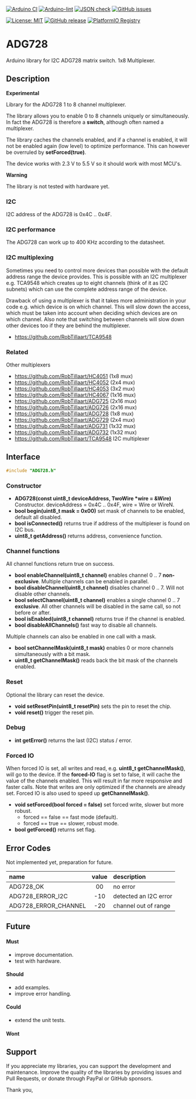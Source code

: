 
[![Arduino CI](https://github.com/RobTillaart/ADG728/workflows/Arduino%20CI/badge.svg)](https://github.com/marketplace/actions/arduino_ci)
[![Arduino-lint](https://github.com/RobTillaart/ADG728/actions/workflows/arduino-lint.yml/badge.svg)](https://github.com/RobTillaart/ADG728/actions/workflows/arduino-lint.yml)
[![JSON check](https://github.com/RobTillaart/ADG728/actions/workflows/jsoncheck.yml/badge.svg)](https://github.com/RobTillaart/ADG728/actions/workflows/jsoncheck.yml)
[![GitHub issues](https://img.shields.io/github/issues/RobTillaart/ADG728.svg)](https://github.com/RobTillaart/ADG728/issues)

[![License: MIT](https://img.shields.io/badge/license-MIT-green.svg)](https://github.com/RobTillaart/ADG728/blob/master/LICENSE)
[![GitHub release](https://img.shields.io/github/release/RobTillaart/ADG728.svg?maxAge=3600)](https://github.com/RobTillaart/ADG728/releases)
[![PlatformIO Registry](https://badges.registry.platformio.org/packages/robtillaart/library/ADG728.svg)](https://registry.platformio.org/libraries/robtillaart/ADG728)


# ADG728

Arduino library for I2C ADG728 matrix switch. 1x8 Multiplexer.


## Description

**Experimental**

Library for the ADG728 1 to 8 channel multiplexer.

The library allows you to enable 0 to 8 channels uniquely or simultaneously.
In fact the ADG728 is therefore a **switch**, although often named a multiplexer.

The library caches the channels enabled, and if a channel is enabled,
it will not be enabled again (low level) to optimize performance.
This can however be overruled by **setForced(true)**.

The device works with 2.3 V to 5.5 V so it should work with most MCU's.

**Warning**

The library is not tested with hardware yet.


### I2C

I2C address of the ADG728 is 0x4C .. 0x4F.


### I2C performance

The ADG728 can work up to 400 KHz according to the datasheet.


### I2C multiplexing

Sometimes you need to control more devices than possible with the default
address range the device provides.
This is possible with an I2C multiplexer e.g. TCA9548 which creates up
to eight channels (think of it as I2C subnets) which can use the complete
address range of the device.

Drawback of using a multiplexer is that it takes more administration in
your code e.g. which device is on which channel.
This will slow down the access, which must be taken into account when
deciding which devices are on which channel.
Also note that switching between channels will slow down other devices
too if they are behind the multiplexer.

- https://github.com/RobTillaart/TCA9548


### Related

Other multiplexers

- https://github.com/RobTillaart/HC4051  (1x8 mux)
- https://github.com/RobTillaart/HC4052  (2x4 mux)
- https://github.com/RobTillaart/HC4053  (3x2 mux)
- https://github.com/RobTillaart/HC4067  (1x16 mux)
- https://github.com/RobTillaart/ADG725  (2x16 mux)
- https://github.com/RobTillaart/ADG726  (2x16 mux)
- https://github.com/RobTillaart/ADG728  (1x8 mux)
- https://github.com/RobTillaart/ADG729  (2x4 mux)
- https://github.com/RobTillaart/ADG731  (1x32 mux)
- https://github.com/RobTillaart/ADG732  (1x32 mux)
- https://github.com/RobTillaart/TCA9548  I2C multiplexer


## Interface

```cpp
#include "ADG728.h"
```

### Constructor

- **ADG728(const uint8_t deviceAddress, TwoWire \*wire = &Wire)** Constructor.
deviceAddress = 0x4C .. 0x4F, wire = Wire or WireN.
- **bool begin(uint8_t mask = 0x00)**  set mask of channels to be enabled, default all disabled.
- **bool isConnected()** returns true if address of the multiplexer is found on I2C bus.
- **uint8_t getAddress()** returns address, convenience function.


### Channel functions

All channel functions return true on success.

- **bool enableChannel(uint8_t channel)** enables channel 0 .. 7 **non-exclusive**.
Multiple channels can be enabled in parallel.
- **bool disableChannel(uint8_t channel)** disables channel 0 .. 7.
Will not disable other channels.
- **bool selectChannel(uint8_t channel)** enables a single channel 0 .. 7 **exclusive**.
All other channels will be disabled in the same call, so not before or after.
- **bool isEnabled(uint8_t channel)** returns true if the channel is enabled.
- **bool disableAllChannels()** fast way to disable all channels.

Multiple channels can also be enabled in one call with a mask.

- **bool setChannelMask(uint8_t mask)** enables 0 or more channels simultaneously with a bit mask.
- **uint8_t getChannelMask()** reads back the bit mask of the channels enabled.


### Reset

Optional the library can reset the device.

- **void setResetPin(uint8_t resetPin)** sets the pin to reset the chip.
- **void reset()** trigger the reset pin.


### Debug

- **int getError()** returns the last (I2C) status / error.


### Forced IO

When forced IO is set, all writes and read, e.g. **uint8_t getChannelMask()**,
will go to the device.
If the **forced-IO** flag is set to false, it will cache the value of the channels enabled.
This will result in far more responsive and faster calls.
Note that writes are only optimized if the channels are already set.
Forced IO is also used to speed up **getChannelMask()**.

- **void setForced(bool forced = false)** set forced write, slower but more robust.
  - forced == false == fast mode (default).
  - forced == true == slower, robust mode.
- **bool getForced()** returns set flag.


## Error Codes

Not implemented yet, preparation for future.

|  name                  |  value  |  description            |
|:-----------------------|:-------:|:------------------------|
|  ADG728_OK             |   00    |  no error               |
|  ADG728_ERROR_I2C      |  -10    |  detected an I2C error  |
|  ADG728_ERROR_CHANNEL  |  -20    |  channel out of range   |


## Future


#### Must

- improve documentation.
- test with hardware.

#### Should

- add examples.
- improve error handling.

#### Could

- extend the unit tests.

#### Wont


## Support

If you appreciate my libraries, you can support the development and maintenance.
Improve the quality of the libraries by providing issues and Pull Requests, or
donate through PayPal or GitHub sponsors.

Thank you,



